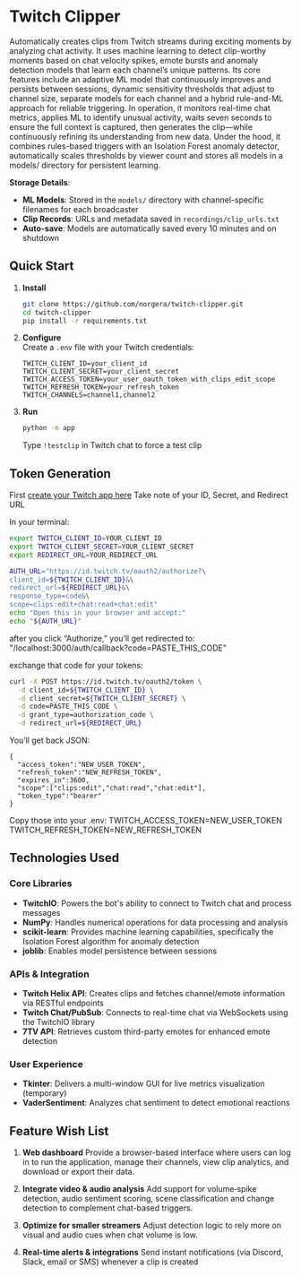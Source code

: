 # Twitch Clipper

Automatically creates clips from Twitch streams during exciting moments by analyzing chat activity. It uses machine learning to detect clip-worthy moments based on chat velocity spikes, emote bursts and anomaly detection models that learn each channel’s unique patterns. 
Its core features include an adaptive ML model that continuously improves and persists between sessions, dynamic sensitivity thresholds that adjust to channel size, separate models for each channel and a hybrid rule-and-ML approach for reliable triggering. 
In operation, it monitors real-time chat metrics, applies ML to identify unusual activity, waits seven seconds to ensure the full context is captured, then generates the clip—while continuously refining its understanding from new data. 
Under the hood, it combines rules-based triggers with an Isolation Forest anomaly detector, automatically scales thresholds by viewer count and stores all models in a models/ directory for persistent learning.

**Storage Details**:
- **ML Models**: Stored in the `models/` directory with channel-specific filenames for each broadcaster
- **Clip Records**: URLs and metadata saved in `recordings/clip_urls.txt` 
- **Auto-save**: Models are automatically saved every 10 minutes and on shutdown

## Quick Start

1. **Install**
   ```bash
   git clone https://github.com/norgera/twitch-clipper.git
   cd twitch-clipper
   pip install -r requirements.txt
   ```

2. **Configure**  
   Create a `.env` file with your Twitch credentials:
   ```
   TWITCH_CLIENT_ID=your_client_id
   TWITCH_CLIENT_SECRET=your_client_secret
   TWITCH_ACCESS_TOKEN=your_user_oauth_token_with_clips_edit_scope
   TWITCH_REFRESH_TOKEN=your_refresh_token
   TWITCH_CHANNELS=channel1,channel2
   ```

3. **Run**
   ```bash
   python -m app
   ```

   Type `!testclip` in Twitch chat to force a test clip 

## Token Generation

First [create your Twitch app here](https://dev.twitch.tv/console)
Take note of your ID, Secret, and Redirect URL

In your terminal:
```bash
export TWITCH_CLIENT_ID=YOUR_CLIENT_ID
export TWITCH_CLIENT_SECRET=YOUR_CLIENT_SECRET
export REDIRECT_URL=YOUR_REDIRECT_URL
```

```bash
AUTH_URL="https://id.twitch.tv/oauth2/authorize?\
client_id=${TWITCH_CLIENT_ID}&\
redirect_url=${REDIRECT_URL}&\
response_type=code&\
scope=clips:edit+chat:read+chat:edit"
echo "Open this in your browser and accept:"
echo "${AUTH_URL}"
```

after you click “Authorize,” you’ll get redirected to:
"/localhost:3000/auth/callback?code=PASTE_THIS_CODE"

exchange that code for your tokens:
```bash
curl -X POST https://id.twitch.tv/oauth2/token \
  -d client_id=${TWITCH_CLIENT_ID} \
  -d client_secret=${TWITCH_CLIENT_SECRET} \
  -d code=PASTE_THIS_CODE \
  -d grant_type=authorization_code \
  -d redirect_url=${REDIRECT_URL}
```

You’ll get back JSON:
```
{
  "access_token":"NEW_USER_TOKEN",
  "refresh_token":"NEW_REFRESH_TOKEN",
  "expires_in":3600,
  "scope":["clips:edit","chat:read","chat:edit"],
  "token_type":"bearer"
}
```
Copy those into your .env:
TWITCH_ACCESS_TOKEN=NEW_USER_TOKEN
TWITCH_REFRESH_TOKEN=NEW_REFRESH_TOKEN


## Technologies Used

### Core Libraries
- **TwitchIO**: Powers the bot's ability to connect to Twitch chat and process messages
- **NumPy**: Handles numerical operations for data processing and analysis
- **scikit-learn**: Provides machine learning capabilities, specifically the Isolation Forest algorithm for anomaly detection
- **joblib**: Enables model persistence between sessions

### APIs & Integration
- **Twitch Helix API**: Creates clips and fetches channel/emote information via RESTful endpoints
- **Twitch Chat/PubSub**: Connects to real-time chat via WebSockets using the TwitchIO library
- **7TV API**: Retrieves custom third-party emotes for enhanced emote detection

### User Experience
- **Tkinter**: Delivers a multi-window GUI for live metrics visualization (temporary)
- **VaderSentiment**: Analyzes chat sentiment to detect emotional reactions




## Feature Wish List
1. **Web dashboard**
Provide a browser-based interface where users can log in to run the application, manage their channels, view clip analytics, and download or export their data.

2. **Integrate video & audio analysis**
Add support for volume‐spike detection, audio sentiment scoring, scene classification and change detection to complement chat-based triggers.

3. **Optimize for smaller streamers**
Adjust detection logic to rely more on visual and audio cues when chat volume is low.

4. **Real-time alerts & integrations**
Send instant notifications (via Discord, Slack, email or SMS) whenever a clip is created